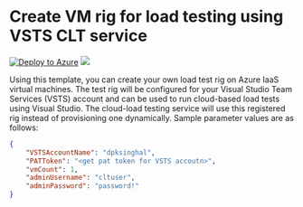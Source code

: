 # Create VM rig for load testing using VSTS CLT service

[![Deploy to Azure](http://azuredeploy.net/deploybutton.png)](https://portal.azure.com/#create/Microsoft.Template/uri/https%3a%2f%2fraw.githubusercontent.com%2fAzure%2fazure-quickstart-templates%2fmaster%2f101-VSTS-CLT-IaaSVMsLoadAgentRig%2fazuredeploy.json)
<a href="http://armviz.io/#/?load=https%3a%2f%2fraw.githubusercontent.com%2fAzure%2fazure-quickstart-templates%2fmaster%2f101-VSTS-CLT-IaaSVMsLoadAgentRig%2fazuredeploy.json" target="_blank">
    <img src="http://armviz.io/visualizebutton.png"/>
</a>

Using this template, you can create your own load test rig on Azure IaaS virtual machines. The test rig will be configured for your Visual Studio Team Services (VSTS) account and can be used to run cloud-based load tests using Visual Studio. The cloud-load testing service will use this registered rig instead of provisioning one dynamically. Sample parameter values are as follows:

```json
{
    "VSTSAccountName": "dpksinghal",    
    "PATToken": "<get pat token for VSTS accoutn>",
    "vmCount": 1,
    "adminUsername": "cltuser",
    "adminPassword": "password!"    
}
```

